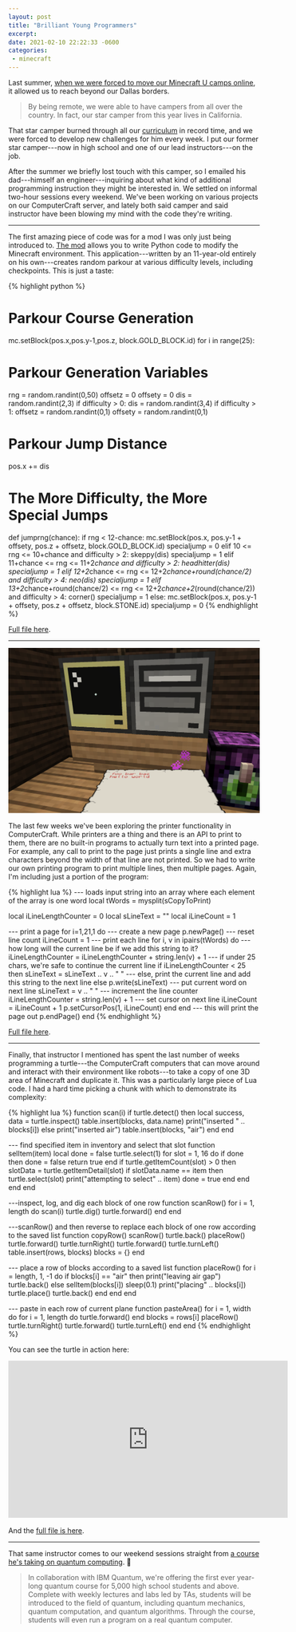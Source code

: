 ```yaml
---
layout: post
title: "Brilliant Young Programmers"
excerpt: 
date: 2021-02-10 22:22:33 -0600
categories:
 - minecraft
---
```


Last summer, [when we were forced to move our Minecraft U camps online](/2020/12/26/2020-year-in-review-part-2/), it allowed us to reach beyond our Dallas borders.

> By being remote, we were able to have campers from all over the country. In fact, our star camper from this year lives in California.

That star camper burned through all our [curriculum](https://github.com/MinecraftU/mcu-curriculum) in record time, and we were forced to develop new challenges for him every week. I put our former star camper---now in high school and one of our lead instructors---on the job.

After the summer we briefly lost touch with this camper, so I emailed his dad---himself an engineer---inquiring about what kind of additional programming instruction they might be interested in. We settled on informal two-hour sessions every weekend. We've been working on various projects on our ComputerCraft server, and lately both said camper and said instructor have been blowing my mind with the code they're writing.

----

The first amazing piece of code was for a mod I was only just being introduced to. [The mod](https://ngcm.github.io/PythonTool-Mod/) allows you to write Python code to modify the Minecraft environment. This application---written by an 11-year-old entirely on his own---creates random parkour at various difficulty levels, including checkpoints. This is just a taste:

{% highlight python %}
# Parkour Course Generation
mc.setBlock(pos.x,pos.y-1,pos.z, block.GOLD_BLOCK.id)
for i in range(25):
  # Parkour Generation Variables
  rng = random.randint(0,50)
  offsetz = 0
  offsety = 0
  dis = random.randint(2,3)
  if difficulty > 0:
    dis = random.randint(3,4)
    if difficulty > 1:
      offsetz = random.randint(0,1)
      offsety = random.randint(0,1)
  
  # Parkour Jump Distance
  pos.x += dis
  
  # The More Difficulty, the More Special Jumps
  def jumprng(chance):
    if rng < 12-chance:
      mc.setBlock(pos.x, pos.y-1 + offsety, pos.z + offsetz, block.GOLD_BLOCK.id)
      specialjump = 0
    elif 10 <= rng <= 10+chance and difficulty > 2:
      skeppy(dis)
      specialjump = 1
    elif 11+chance <= rng <= 11+2*chance and difficulty > 2:
      headhitter(dis)
      specialjump = 1
    elif 12+2*chance <= rng <= 12+2*chance+round(chance/2) and difficulty > 4:
      neo(dis)
      specialjump = 1
    elif 13+2*chance+round(chance/2) <= rng <= 12+2*chance+2*(round(chance/2)) and difficulty > 4:
      corner()
      specialjump = 1
    else:
      mc.setBlock(pos.x, pos.y-1 + offsety, pos.z + offsetz, block.STONE.id)
      specialjump = 0
{% endhighlight %}

[Full file here](https://github.com/MinecraftU/PythonTool-Scripts/blob/main/RandomParkour.py).

----

![](/assets/2021/02/2021-01-23_17.08.52.png "ComputerCraft computer with attached printer and our very first printout")

The last few weeks we've been exploring the printer functionality in ComputerCraft. While printers are a thing and there is an API to print to them, there are no built-in programs to actually turn text into a printed page. For example, any call to print to the page just prints a single line and extra characters beyond the width of that line are not printed. So we had to write our own printing program to print multiple lines, then multiple pages. Again, I'm including just a portion of the program:

{% highlight lua %}
--- loads input string into an array where each element of the array is one word
local tWords = mysplit(sCopyToPrint)

local iLineLengthCounter = 0
local sLineText = ""
local iLineCount = 1

--- print a page
for i=1,21,1 do
  --- create a new page
  p.newPage()
  --- reset line count
  iLineCount = 1
  --- print each line
  for i, v in ipairs(tWords) do
    --- how long will the current line be if we add this string to it?
    iLineLengthCounter = iLineLengthCounter + string.len(v) + 1
    --- if under 25 chars, we're safe to continue the current line
    if iLineLengthCounter < 25 then
      sLineText = sLineText .. v .. " "
    --- else, print the current line and add this string to the next line
    else
      p.write(sLineText)
      --- put current word on next line
      sLineText = v .. " "
      --- increment the line counter
      iLineLengthCounter = string.len(v) + 1
      --- set cursor on next line
      iLineCount = iLineCount + 1
      p.setCursorPos(1, iLineCount)
    end
  end
  --- this will print the page out
  p.endPage()
end
{% endhighlight %}

[Full file here](https://github.com/MinecraftU/mcu-curriculum/blob/master/level_4/example_turtle_programs/printer.lua).

----

Finally, that instructor I mentioned has spent the last number of weeks programming a turtle---the ComputerCraft computers that can move around and interact with their environment like robots---to take a copy of one 3D area of Minecraft and duplicate it. This was a particularly large piece of Lua code. I had a hard time picking a chunk with which to demonstrate its complexity:

{% highlight lua %}
function scan(i)
  if turtle.detect() then
    local success, data = turtle.inspect()
    table.insert(blocks, data.name)
    print("inserted " .. blocks[i])
  else
    print("inserted air")
    table.insert(blocks, "air")
  end
end

--- find specified item in inventory and select that slot
function selItem(item)
  local done = false
  turtle.select(1)
  for slot = 1, 16 do
    if done then
      done = false
      return true
    end
    if turtle.getItemCount(slot) > 0 then
      slotData = turtle.getItemDetail(slot)
      if slotData.name == item then
        turtle.select(slot)
        print("attempting to select" .. item)
        done = true
      end
    end
  end
end

---inspect, log, and dig each block of one row
function scanRow()
  for i = 1, length do
    scan(i)
    turtle.dig()
    turtle.forward()
  end
end

---scanRow() and then reverse to replace each block of one row according to the saved list
function copyRow()
  scanRow()
  turtle.back()
  placeRow()
  turtle.forward()
  turtle.turnRight()
  turtle.forward()
  turtle.turnLeft()
  table.insert(rows, blocks)
  blocks = {}
end

--- place a row of blocks according to a saved list
function placeRow()
  for i = length, 1, -1 do
    if blocks[i] == "air" then
      print("leaving air gap")
      turtle.back()
    else
      selItem(blocks[i])
      sleep(0.1)
      print("placing" .. blocks[i])
      turtle.place()
      turtle.back()
    end
  end
end

--- paste in each row of current plane
function pasteArea()
  for i = 1, width do
    for i = 1, length do
      turtle.forward()
    end
    blocks = rows[i]
    placeRow()
    turtle.turnRight()
    turtle.forward()
    turtle.turnLeft()
  end
end
{% endhighlight %}

You can see the turtle in action here:

<iframe width="560" height="315" src="https://www.youtube-nocookie.com/embed/cwpG1ANpxk0" frameborder="0" allow="accelerometer; autoplay; clipboard-write; encrypted-media; gyroscope; picture-in-picture" allowfullscreen></iframe>

And the [full file is here](https://github.com/MinecraftU/mcu-curriculum/blob/master/level_4/example_turtle_programs/clone_structure_program.lua).

----

That same instructor comes to our weekend sessions straight from [a course he's taking on quantum computing](https://www.qubitbyqubit.org/programs). 🤯

> In collaboration with IBM Quantum, we're offering the first ever year-long quantum course for 5,000 high school students and above. Complete with weekly lectures and labs led by TAs, students will be introduced to the field of quantum, including quantum mechanics, quantum computation, and quantum algorithms. Through the course, students will even run a program on a real quantum computer.
